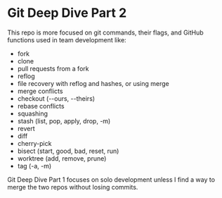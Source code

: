 # Git Deep Dive Part 2

This repo is more focused on git commands, their flags, and GitHub functions used in team development like:
- fork
- clone
- pull requests from a fork
- reflog
- file recovery with reflog and hashes, or using merge
- merge conflicts
- checkout (--ours, --theirs)
- rebase conflicts
- squashing
- stash (list, pop, apply, drop, -m)
- revert
- diff
- cherry-pick
- bisect (start, good, bad, reset, run)
- worktree (add, remove, prune)
- tag (-a, -m)

Git Deep Dive Part 1 focuses on solo development unless I find a way to merge the two repos without losing commits.

